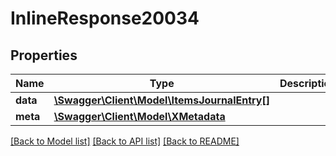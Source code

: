 # InlineResponse20034

## Properties
Name | Type | Description | Notes
------------ | ------------- | ------------- | -------------
**data** | [**\Swagger\Client\Model\ItemsJournalEntry[]**](ItemsJournalEntry.md) |  | [optional] 
**meta** | [**\Swagger\Client\Model\XMetadata**](XMetadata.md) |  | [optional] 

[[Back to Model list]](../../README.md#documentation-for-models) [[Back to API list]](../../README.md#documentation-for-api-endpoints) [[Back to README]](../../README.md)

